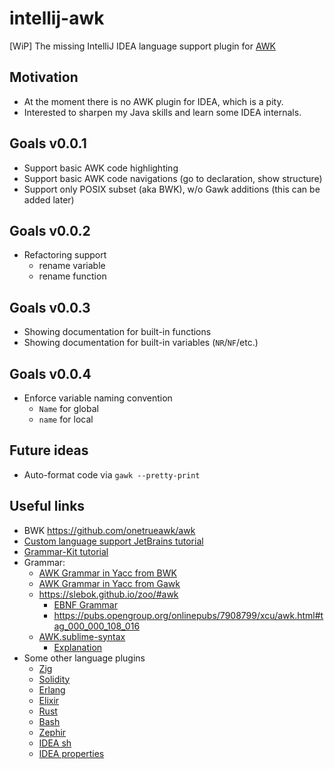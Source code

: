 # intellij-awk

[WiP] The missing IntelliJ IDEA language support plugin for [AWK](https://en.wikipedia.org/wiki/AWK)

## Motivation

- At the moment there is no AWK plugin for IDEA, which is a pity.
- Interested to sharpen my Java skills and learn some IDEA internals.

## Goals v0.0.1

- Support basic AWK code highlighting
- Support basic AWK code navigations (go to declaration, show structure)
- Support only POSIX subset (aka BWK), w/o Gawk additions (this can be added later)

## Goals v0.0.2

- Refactoring support
  - rename variable
  - rename function

## Goals v0.0.3

- Showing documentation for built-in functions
- Showing documentation for built-in variables (`NR`/`NF`/etc.)

## Goals v0.0.4

- Enforce variable naming convention
    - `Name` for global
    - `name` for local
    
## Future ideas

- Auto-format code via `gawk --pretty-print`

## Useful links

- BWK https://github.com/onetrueawk/awk
- [Custom language support JetBrains tutorial](https://plugins.jetbrains.com/docs/intellij/custom-language-support.html)
- [Grammar-Kit tutorial](https://github.com/JetBrains/Grammar-Kit/blob/master/TUTORIAL.md)
- Grammar:
    - [AWK Grammar in Yacc from BWK](https://github.com/onetrueawk/awk/blob/master/awkgram.y)
    - [AWK Grammar in Yacc from Gawk](http://git.savannah.gnu.org/cgit/gawk.git/tree/awkgram.y)
    - https://slebok.github.io/zoo/#awk
        - [EBNF Grammar](https://github.com/slebok/zoo/blob/master/zoo/awk/manual/fetched/src.grammar.txt)
        - https://pubs.opengroup.org/onlinepubs/7908799/xcu/awk.html#tag_000_000_108_016
    - [AWK.sublime-syntax](https://github.com/JohnNilsson/awk-sublime/blob/master/AWK.sublime-syntax)
        - [Explanation](https://www.sublimetext.com/docs/3/syntax.html)
- Some other language plugins
    - [Zig](https://github.com/ice1000/intellij-zig)
    - [Solidity](https://github.com/intellij-solidity/intellij-solidity)
    - [Erlang](https://github.com/ignatov/intellij-erlang)
    - [Elixir](https://github.com/KronicDeth/intellij-elixir)
    - [Rust](https://github.com/intellij-rust/intellij-rust)
    - [Bash](https://github.com/BashSupport/BashSupport)
    - [Zephir](https://github.com/zephir-lang/idea-plugin)
    - [IDEA sh](https://github.com/JetBrains/intellij-community/tree/master/plugins/sh)
    - [IDEA properties](https://github.com/JetBrains/intellij-community/tree/master/plugins/properties) 
